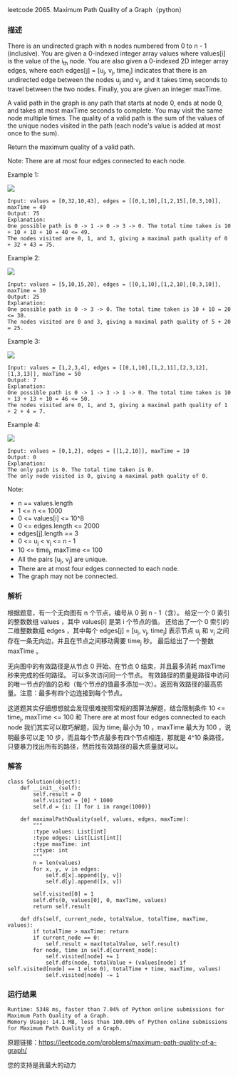 leetcode  2065. Maximum Path Quality of a Graph（python）

### 描述


There is an undirected graph with n nodes numbered from 0 to n - 1 (inclusive). You are given a 0-indexed integer array values where values[i] is the value of the i<sub>th</sub> node. You are also given a 0-indexed 2D integer array edges, where each edges[j] = [u<sub>j</sub>, v<sub>j</sub>, time<sub>j</sub>] indicates that there is an undirected edge between the nodes u<sub>j</sub> and v<sub>j</sub>, and it takes time<sub>j</sub> seconds to travel between the two nodes. Finally, you are given an integer maxTime.

A valid path in the graph is any path that starts at node 0, ends at node 0, and takes at most maxTime seconds to complete. You may visit the same node multiple times. The quality of a valid path is the sum of the values of the unique nodes visited in the path (each node's value is added at most once to the sum).

Return the maximum quality of a valid path.

Note: There are at most four edges connected to each node.


Example 1:

![](https://assets.leetcode.com/uploads/2021/10/19/ex1drawio.png)

	Input: values = [0,32,10,43], edges = [[0,1,10],[1,2,15],[0,3,10]], maxTime = 49
	Output: 75
	Explanation:
	One possible path is 0 -> 1 -> 0 -> 3 -> 0. The total time taken is 10 + 10 + 10 + 10 = 40 <= 49.
	The nodes visited are 0, 1, and 3, giving a maximal path quality of 0 + 32 + 43 = 75.

	
Example 2:

![](https://assets.leetcode.com/uploads/2021/10/19/ex2drawio.png)

	Input: values = [5,10,15,20], edges = [[0,1,10],[1,2,10],[0,3,10]], maxTime = 30
	Output: 25
	Explanation:
	One possible path is 0 -> 3 -> 0. The total time taken is 10 + 10 = 20 <= 30.
	The nodes visited are 0 and 3, giving a maximal path quality of 5 + 20 = 25.


Example 3:

![](https://assets.leetcode.com/uploads/2021/10/19/ex31drawio.png)

	Input: values = [1,2,3,4], edges = [[0,1,10],[1,2,11],[2,3,12],[1,3,13]], maxTime = 50
	Output: 7
	Explanation:
	One possible path is 0 -> 1 -> 3 -> 1 -> 0. The total time taken is 10 + 13 + 13 + 10 = 46 <= 50.
	The nodes visited are 0, 1, and 3, giving a maximal path quality of 1 + 2 + 4 = 7.

	
Example 4:

![](https://assets.leetcode.com/uploads/2021/10/21/ex4drawio.png)

	Input: values = [0,1,2], edges = [[1,2,10]], maxTime = 10
	Output: 0
	Explanation: 
	The only path is 0. The total time taken is 0.
	The only node visited is 0, giving a maximal path quality of 0.

	



Note:

* n == values.length
* 1 <= n <= 1000
* 0 <= values[i] <= 10^8
* 0 <= edges.length <= 2000
* edges[j].length == 3
* 0 <= u<sub>j</sub> < v<sub>j</sub> <= n - 1
* 10 <= time<sub>j</sub>, maxTime <= 100
* All the pairs [u<sub>j</sub>, v<sub>j</sub>] are unique.
* There are at most four edges connected to each node.
* The graph may not be connected.



### 解析


根据题意，有一个无向图有 n 个节点，编号从 0 到 n - 1（含）。 给定一个 0 索引的整数数组 values ，其中 values[i] 是第 i 个节点的值。 还给出了一个 0 索引的二维整数数组 edges ，其中每个 edges[j] = [u<sub>j</sub>, v<sub>j</sub>, time<sub>j</sub>] 表示节点 u<sub>j</sub> 和 v<sub>j</sub> 之间存在一条无向边，并且在节点之间移动需要 time<sub>j</sub> 秒。 最后给出了一个整数 maxTime 。

无向图中的有效路径是从节点 0 开始、在节点 0 结束，并且最多消耗 maxTime 秒来完成的任何路径。 可以多次访问同一个节点。 有效路径的质量是路径中访问的唯一节点的值的总和（每个节点的值最多添加一次）。返回有效路径的最高质量。注意：最多有四个边连接到每个节点。

这道题其实仔细想想就会发现很难按照常规的图算法解题，结合限制条件 10 <= time<sub>j</sub>, maxTime <= 100 和  There are at most four edges connected to each node 我们其实可以取巧解题，因为 time<sub>j</sub> 最小为 10 ，maxTime 最大为 100 ，说明最多可以走 10 步，而且每个节点最多有四个节点相连，那就是 4^10 条路径，只要暴力找出所有的路径，然后找有效路径的最大质量就可以。

### 解答
				

	class Solution(object):
	    def __init__(self):
	        self.result = 0
	        self.visited = [0] * 1000
	        self.d = {i: [] for i in range(1000)}
	
	    def maximalPathQuality(self, values, edges, maxTime):
	        """
	        :type values: List[int]
	        :type edges: List[List[int]]
	        :type maxTime: int
	        :rtype: int
	        """
	        n = len(values)
	        for x, y, v in edges:
	            self.d[x].append([y, v])
	            self.d[y].append([x, v])
	
	        self.visited[0] = 1
	        self.dfs(0, values[0], 0, maxTime, values)
	        return self.result
	
	    def dfs(self, current_node, totalValue, totalTime, maxTime, values):
	        if totalTime > maxTime: return
	        if current_node == 0:
	            self.result = max(totalValue, self.result)
	        for node, time in self.d[current_node]:
	            self.visited[node] += 1
	            self.dfs(node, totalValue + (values[node] if self.visited[node] == 1 else 0), totalTime + time, maxTime, values)
	            self.visited[node] -= 1
            	      
			
### 运行结果

	Runtime: 5348 ms, faster than 7.04% of Python online submissions for Maximum Path Quality of a Graph.
	Memory Usage: 14.1 MB, less than 100.00% of Python online submissions for Maximum Path Quality of a Graph.


原题链接：https://leetcode.com/problems/maximum-path-quality-of-a-graph/



您的支持是我最大的动力
